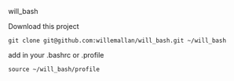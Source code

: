 will_bash


Download this project

    git clone git@github.com:willemallan/will_bash.git ~/will_bash


add in your .bashrc or .profile

    source ~/will_bash/profile